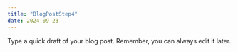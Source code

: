 ```yaml
---
title: "BlogPostStep4"
date: 2024-09-23
---
```

Type a quick draft of your blog post. Remember, you can always edit it later.

